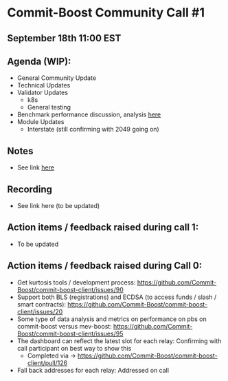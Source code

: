 # Commit-Boost Community Call #1
## September 18th 11:00 EST
## Agenda (WIP):
- General Community Update
- Technical Updates
- Validator Updates 
  - k8s
  - General testing 
- Benchmark performance discussion, analysis [here](https://github.com/Commit-Boost/commit-boost-client/tree/main/benches/pbs)
- Module Updates
  - Interstate (still confirming with 2049 going on)  

## Notes
- See link [here](https://docs.google.com/document/d/1-UpILcKmwXWiBz7E3MO9H8raK9Cq0KWddkMjT8RltJo/edit#heading=h.2whbk0my4lq5)

## Recording
- See link here (to be updated)

## Action items / feedback raised during call 1:
- To be updated

## Action items / feedback raised during Call 0:
- Get kurtosis tools / development process: https://github.com/Commit-Boost/commit-boost-client/issues/90
- Support both BLS (registrations) and ECDSA (to access funds / slash / smart contracts): https://github.com/Commit-Boost/commit-boost-client/issues/20
- Some type of data analysis and metrics on performance on pbs on commit-boost versus mev-boost: https://github.com/Commit-Boost/commit-boost-client/issues/95
- The dashboard can reflect the latest slot for each relay: Confirming with call participant on best way to show this
  - Completed via -> https://github.com/Commit-Boost/commit-boost-client/pull/126     
- Fall back addresses for each relay: Addressed on call
